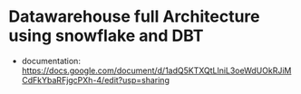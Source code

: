 # Datawarehouse full Architecture using snowflake and DBT

- documentation: https://docs.google.com/document/d/1adQ5KTXQtLlniL3oeWdUOkRJiMCdFkYbaRFjgcPXh-4/edit?usp=sharing